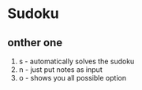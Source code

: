 # Sudoku
## onther one
1. s - automatically solves the sudoku 
1. n - just put notes as input
1. o - shows you all possible option
